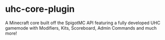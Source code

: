 # uhc-core-plugin

A Minecraft core built off the SpigotMC API featuring a fully developed UHC gamemode with Modifiers, Kits, Scoreboard, Admin Commands and much more!
